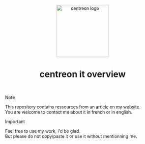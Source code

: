 <div align="center"> 
  <img src="https://www.centreon.com/wp-content/themes/centreon/public/images/LogoCentreon.566841.png" alt="centreon logo" width="170">
  <h1>centreon it overview</h1>
  <br>
</div>

> [!NOTE]
> This repository contains ressources from an [article on my website](https://xeylou.fr/posts/centreon-it-overview).  
> You are welcome to contact me about it in french or in english.

> [!IMPORTANT]  
> Feel free to use my work, i'd be glad.  
> But please do not copy/paste it or use it without mentionning me.
